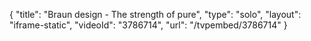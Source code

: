 {
    "title": "Braun design - The strength of pure",
    "type": "solo",
    "layout": "iframe-static",
    "videoId": "3786714",
    "url": "\/tvpembed\/3786714"
}